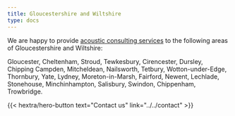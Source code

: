 ```yaml
---
title: Gloucestershire and Wiltshire
type: docs
---
```


We are happy to provide [acoustic consulting services](/services) to the
following areas of Gloucestershire and Wiltshire:

Gloucester, Cheltenham, Stroud, Tewkesbury, Cirencester, Dursley, Chipping
Campden, Mitcheldean, Nailsworth, Tetbury, Wotton-under-Edge, Thornbury, Yate,
Lydney, Moreton-in-Marsh, Fairford, Newent, Lechlade, Stonehouse,
Minchinhampton, Salisbury, Swindon, Chippenham, Trowbridge.

<p></p>

<div class="hx-mb-6">
{{< hextra/hero-button text="Contact us" link="../../contact" >}}
</div>
